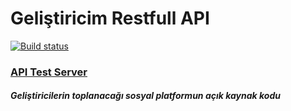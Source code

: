 # Geliştiricim Restfull API
[![Build status]('https://api.travis-ci.org/basyusuf/backend-gelistiricim.svg)](https://travis-ci.org/github/basyusuf/backend-gelistiricim)
### [API Test Server](https://gelistiricim.herokuapp.com)
##### Geliştiricilerin toplanacağı sosyal platformun açık kaynak kodu
